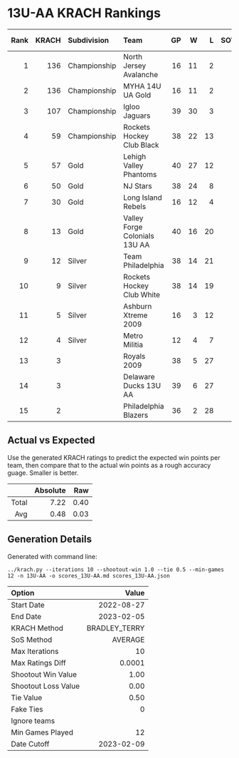 # 13U-AA KRACH Rankings
Rank|KRACH|Subdivision|Team|GP|W|L|SOW|SOL|T|SoS|Exp Wins|Win Diff
---:|---:|:---|:---|---:|---:|---:|---:|---:|---:|---:|---:|---:
1|136|Championship|North Jersey Avalanche|16|11|2|2|1|0|47|12.4|-0.6
2|136|Championship|MYHA 14U UA Gold|16|11|2|1|2|0|60|11.5|-0.5
3|107|Championship|Igloo Jaguars|39|30|3|2|4|0|38|30.8|-1.2
4|59|Championship|Rockets Hockey Club Black|38|22|13|2|1|0|62|23.5|-0.5
5|57|Gold|Lehigh Valley Phantoms|40|27|12|1|0|0|46|27.7|-0.3
6|50|Gold|NJ Stars|38|24|8|1|5|0|52|24.7|-0.3
7|30|Gold|Long Island Rebels|16|12|4|0|0|0|12|12.6|0.6
8|13|Gold|Valley Forge Colonials 13U AA|40|16|20|2|2|0|39|18.5|0.5
9|12|Silver|Team Philadelphia|38|14|21|2|1|0|40|16.4|0.4
10|9|Silver|Rockets Hockey Club White|38|14|19|2|3|0|36|16.7|0.7
11|5|Silver|Ashburn Xtreme 2009|16|3|12|0|1|0|75|3.1|0.1
12|4|Silver|Metro Militia|12|4|7|1|0|0|6|5.3|0.3
13|3||Royals 2009|38|5|27|3|3|0|30|8.4|0.4
14|3||Delaware Ducks 13U AA|39|6|27|4|2|0|29|10.5|0.5
15|2||Philadelphia Blazers|36|2|28|4|2|0|28|6.3|0.3

## Actual vs Expected
Use the generated KRACH ratings to predict the expected win points per team, then compare that to the actual win points as a rough accuracy guage. Smaller is better.

||Absolute|Raw
|---:|---:|---:
|Total|7.22|0.40
|Avg|0.48|0.03

## Generation Details

Generated with command line:
```
../krach.py --iterations 10 --shootout-win 1.0 --tie 0.5 --min-games 12 -n 13U-AA -o scores_13U-AA.md scores_13U-AA.json
```

| Option | Value |
| :----- | ----: |
| Start Date | 2022-08-27 |
| End Date | 2023-02-05 |
| KRACH Method | BRADLEY_TERRY |
| SoS Method | AVERAGE |
| Max Iterations | 10 |
| Max Ratings Diff | 0.0001 |
| Shootout Win Value | 1.00 |
| Shootout Loss Value | 0.00 |
| Tie Value | 0.50 |
| Fake Ties | 0 |
| Ignore teams |  |
| Min Games Played | 12 |
| Date Cutoff | 2023-02-09 |

